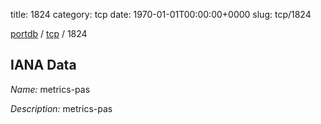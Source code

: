title: 1824
category: tcp
date: 1970-01-01T00:00:00+0000
slug: tcp/1824

[portdb](/) / [tcp](/category/tcp.html) / 1824


## IANA Data

_Name:_ metrics-pas

_Description:_ metrics-pas

